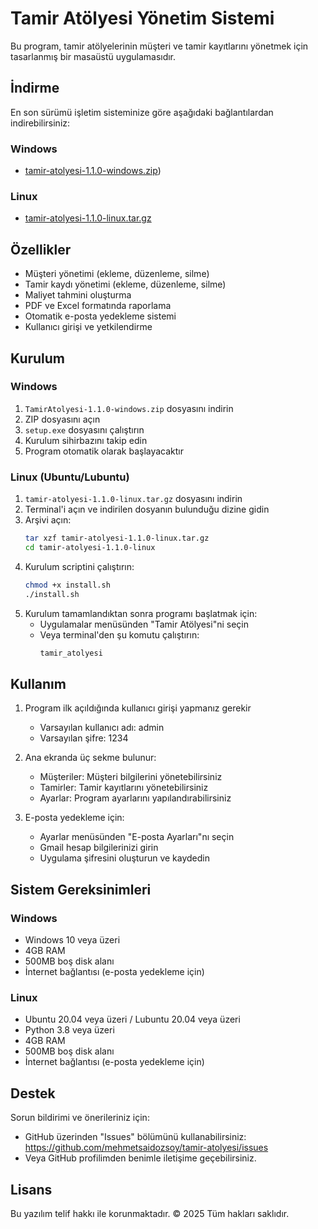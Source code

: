 # Tamir Atölyesi Yönetim Sistemi

Bu program, tamir atölyelerinin müşteri ve tamir kayıtlarını yönetmek için tasarlanmış bir masaüstü uygulamasıdır.

## İndirme

En son sürümü işletim sisteminize göre aşağıdaki bağlantılardan indirebilirsiniz:

### Windows
- [tamir-atolyesi-1.1.0-windows.zip](https://github.com/mehmetsaidozsoy/tamir-atolyesi/releases/download/untagged-d3b606ebb7937929bc60/tamir-atolyesi-1.0.1-windows.zip))

### Linux
- [tamir-atolyesi-1.1.0-linux.tar.gz](https://github.com/mehmetsaidozsoy/tamir-atolyesi/releases/download/untagged-d3b606ebb7937929bc60/tamir-atolyesi-1.0.1-linux.tar.gz )

## Özellikler

- Müşteri yönetimi (ekleme, düzenleme, silme)
- Tamir kaydı yönetimi (ekleme, düzenleme, silme)
- Maliyet tahmini oluşturma
- PDF ve Excel formatında raporlama
- Otomatik e-posta yedekleme sistemi
- Kullanıcı girişi ve yetkilendirme

## Kurulum

### Windows
1. `TamirAtolyesi-1.1.0-windows.zip` dosyasını indirin
2. ZIP dosyasını açın
3. `setup.exe` dosyasını çalıştırın
4. Kurulum sihirbazını takip edin
5. Program otomatik olarak başlayacaktır

### Linux (Ubuntu/Lubuntu)
1. `tamir-atolyesi-1.1.0-linux.tar.gz` dosyasını indirin
2. Terminal'i açın ve indirilen dosyanın bulunduğu dizine gidin
3. Arşivi açın:
   ```bash
   tar xzf tamir-atolyesi-1.1.0-linux.tar.gz
   cd tamir-atolyesi-1.1.0-linux
   ```
4. Kurulum scriptini çalıştırın:
   ```bash
   chmod +x install.sh
   ./install.sh
   ```
5. Kurulum tamamlandıktan sonra programı başlatmak için:
   - Uygulamalar menüsünden "Tamir Atölyesi"ni seçin
   - Veya terminal'den şu komutu çalıştırın:
     ```bash
     tamir_atolyesi
     ```

## Kullanım

1. Program ilk açıldığında kullanıcı girişi yapmanız gerekir
   - Varsayılan kullanıcı adı: admin
   - Varsayılan şifre: 1234

2. Ana ekranda üç sekme bulunur:
   - Müşteriler: Müşteri bilgilerini yönetebilirsiniz
   - Tamirler: Tamir kayıtlarını yönetebilirsiniz
   - Ayarlar: Program ayarlarını yapılandırabilirsiniz

3. E-posta yedekleme için:
   - Ayarlar menüsünden "E-posta Ayarları"nı seçin
   - Gmail hesap bilgilerinizi girin
   - Uygulama şifresini oluşturun ve kaydedin

## Sistem Gereksinimleri

### Windows
- Windows 10 veya üzeri
- 4GB RAM
- 500MB boş disk alanı
- İnternet bağlantısı (e-posta yedekleme için)

### Linux
- Ubuntu 20.04 veya üzeri / Lubuntu 20.04 veya üzeri
- Python 3.8 veya üzeri
- 4GB RAM
- 500MB boş disk alanı
- İnternet bağlantısı (e-posta yedekleme için)

## Destek

Sorun bildirimi ve önerileriniz için:
- GitHub üzerinden "Issues" bölümünü kullanabilirsiniz: https://github.com/mehmetsaidozsoy/tamir-atolyesi/issues
- Veya GitHub profilimden benimle iletişime geçebilirsiniz.

## Lisans

Bu yazılım telif hakkı ile korunmaktadır. © 2025 Tüm hakları saklıdır.
